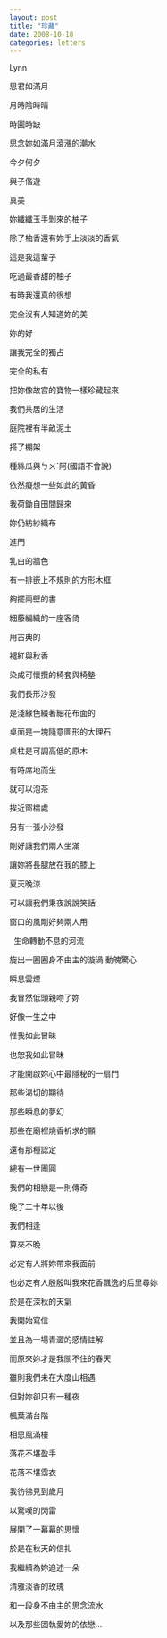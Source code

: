 ```yaml
---
layout: post
title: "珍藏"
date: 2008-10-18
categories: letters
---
```




Lynn 
 


思君如滿月


月時陰時晴


時圓時缺


思念妳如滿月滾漲的潮水


今夕何夕


與子偕遊


真美


妳纖纖玉手剝來的柚子


除了柚香還有妳手上淡淡的香氣


這是我這輩子


吃過最香甜的柚子


有時我還真的很想


完全沒有人知道妳的美


妳的好


讓我完全的獨占


完全的私有


把妳像故宮的寶物一樣珍藏起來 


我們共居的生活


庭院裡有半畝泥土


搭了棚架


種絲瓜與ㄅㄨˊ阿(國語不會說)


依然癡想一些如此的黃昏


我荷鋤自田間歸來


妳仍紡紗織布


進門


乳白的牆色


有一排嵌上不規則的方形木框


夠擺兩壁的書


細藤編織的一座客倚


用古典的


褪紅與秋香


染成可懷攬的椅套與椅墊


我們長形沙發


是淺綠色綴著細花布面的


桌面是一塊隨意圖形的大理石


桌柱是可調高低的原木


有時席地而坐


就可以泡茶


挨近窗櫺處


另有一張小沙發


剛好讓我們兩人坐滿


讓妳將長腿放在我的膝上


夏天晚涼


可以讓我們秉夜說說笑話


窗口的風剛好夠兩人用


 
生命轉動不息的河流


旋出一圈圈身不由主的漩渦
動魄驚心


瞬息雲煙


我冒然低頭親吻了妳


好像一生之中


惟我如此冒昧


也恕我如此冒昧


才能開啟妳心中最隱秘的一扇門


那些渴切的期待


那些瞬息的夢幻


那些在廟裡燒香祈求的願


還有那種認定


總有一世團圓


我們的相戀是一則傳奇


晚了二十年以後


我們相逢


算來不晚


必定有人將妳帶來我面前


也必定有人殷殷叫我來花香飄逸的后里尋妳


於是在深秋的天氣


我開始寫信


並且為一場青澀的感情註解


而原來妳才是我關不住的春天


雖則我們未在大度山相遇


但對妳卻只有一種夜


楓葉滿台階


相思風滿樓


落花不堪盈手


花落不堪霑衣


我彷彿見到歲月


以驚嘆的閃雷


展開了一幕幕的思懷


於是在秋天的信扎


我繼續為妳追述一朵


清雅淡香的玫瑰


和一段身不由主的思念流水


以及那些固執愛妳的依戀...
